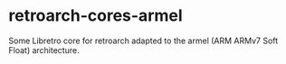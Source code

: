 # retroarch-cores-armel

Some Libretro core for retroarch adapted to the armel (ARM ARMv7 Soft Float) architecture.
